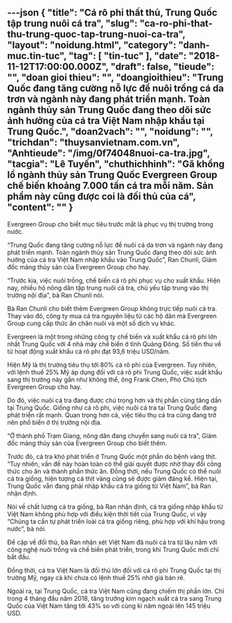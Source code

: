 ---json
{
    "title": "Cá rô phi thất thủ, Trung Quốc tập trung nuôi cá tra",
    "slug": "ca-ro-phi-that-thu-trung-quoc-tap-trung-nuoi-ca-tra",
    "layout": "noidung.html",
    "category": "danh-muc.tin-tuc",
    "tag": [
        "tin-tuc"
    ],
    "date": "2018-11-12T17:00:00.000Z",
    "draft": false,
    "tieude": "",
    "doan gioi thieu": "",
    "doangioithieu": "Trung Quốc đang tăng cường nỗ lực để nuôi trồng cá da trơn và ngành này đang phát triển mạnh. Toàn ngành thủy sản Trung Quốc đang theo dõi sức ảnh hưởng của cá tra Việt Nam nhập khẩu tại Trung Quốc.",
    "doan2vach": "",
    "noidung": "",
    "trichdan": "thuysanvietnam.com.vn",
    "Anhtieude": "/img/0f74048nuoi-ca-tra.jpg",
    "tacgia": "Lê Tuyến",
    "chuthichhinh": "Gã khổng lồ ngành thủy sản Trung Quốc Evergreen Group chế biến khoảng 7.000 tấn cá tra mỗi năm. Sản phẩm này cũng được coi là đối thủ của cá",
    "__content__": ""
}
---
<p>Evergreen Group cho biết mục ti&ecirc;u trước mắt l&agrave; phục vụ thị trường trong nước.</p>

<p>&ldquo;Trung Quốc đang tăng cường nỗ lực để nu&ocirc;i c&aacute; da trơn v&agrave; ng&agrave;nh n&agrave;y đang ph&aacute;t triển mạnh. To&agrave;n ng&agrave;nh thủy sản Trung Quốc đang theo d&otilde;i sức ảnh hưởng của c&aacute; tra Việt Nam nhập khẩu v&agrave;o Trung Quốc&rdquo;, Ran Chunli, Gi&aacute;m đốc mảng thủy sản của Evergreen Group cho hay.</p>

<p>&ldquo;Trước kia, việc nu&ocirc;i trồng, chế biến c&aacute; r&ocirc; phi phục vụ cho xuất khẩu. Hiện nay, nhiều hộ n&ocirc;ng d&acirc;n tập trung nu&ocirc;i c&aacute; tra, chủ yếu tập trung v&agrave;o thị trường nội địa&rdquo;, b&agrave; Ran Chunli n&oacute;i.</p>

<p>B&agrave; Ran Chunli cho biết th&ecirc;m Evergreen Group kh&ocirc;ng trực tiếp nu&ocirc;i c&aacute; tra. Thay v&agrave;o đ&oacute;, c&ocirc;ng ty mua c&aacute; tra nguy&ecirc;n liệu từ c&aacute;c hộ d&acirc;n m&agrave; Evergreen Group cung cấp thức ăn chăn nu&ocirc;i v&agrave; một số dịch vụ kh&aacute;c.</p>

<p>Evergreen l&agrave; một trong những c&ocirc;ng ty chế biến v&agrave; xuất khẩu c&aacute; r&ocirc; phi lớn nhất Trung Quốc với 4 nh&agrave; m&aacute;y chế biến ở tỉnh Quảng Đ&ocirc;ng. Số tiền thu về từ hoạt động xuất khẩu c&aacute; r&ocirc; phi đạt 93,6 triệu USD/năm.</p>

<p>Hiện Mỹ l&agrave; thị trường ti&ecirc;u thụ tới 80% c&aacute; r&ocirc; phi của Evergreen. Tuy nhi&ecirc;n, với lệnh thuế 25% Mỹ &aacute;p dụng đối với c&aacute; r&ocirc; phi Trung Quốc, việc xuất khẩu sang thị trường n&agrave;y gần như kh&ocirc;ng thể, &ocirc;ng Frank Chen, Ph&oacute; Chủ tịch Evergreen Group cho hay.</p>

<p>Do đ&oacute;, việc nu&ocirc;i c&aacute; tra đang được ch&uacute; trọng hơn v&agrave; thị phần cũng tăng dần tại Trung Quốc. Giống như c&aacute; r&ocirc; phi, việc nu&ocirc;i c&aacute; tra tại Trung Quốc đang ph&aacute;t triển rất mạnh. Quan trọng hơn cả, việc ti&ecirc;u thụ c&aacute; tra cũng đang trở n&ecirc;n phổ biến ở thị trường nội địa.</p>

<p>&ldquo;Ở th&agrave;nh phố Trạm Giang, n&ocirc;ng d&acirc;n đang chuyển sang nu&ocirc;i c&aacute; tra&rdquo;, Gi&aacute;m đốc mảng thủy sản của Evergreen Group cho biết th&ecirc;m.</p>

<p>Trước đ&oacute;, c&aacute; tra kh&oacute; ph&aacute;t triển ở Trung Quốc một phần do bệnh v&agrave;ng thịt. &ldquo;Tuy nhi&ecirc;n, vấn đề n&agrave;y ho&agrave;n to&agrave;n c&oacute; thể giải quyết được nhờ thay đổi c&ocirc;ng thức cho ăn v&agrave; th&agrave;nh phần thức ăn. Đồng thời, nếu Trung Quốc c&oacute; thể nu&ocirc;i c&aacute; tra giống, hiện tượng c&aacute; thịt v&agrave;ng cũng sẽ được giảm đ&aacute;ng kể. Hiện tại, Trung Quốc vẫn đang phải nhập khẩu c&aacute; tra giống từ Việt Nam&rdquo;, b&agrave; Ran nhận định.</p>

<p>N&oacute;i về chất lượng c&aacute; tra giống, b&agrave; Ran nhận định, c&aacute; tra giống nhập khẩu từ Việt Nam kh&ocirc;ng ph&ugrave; hợp với điều kiện thời tiết của Trung Quốc, v&igrave; vậy &ldquo;Ch&uacute;ng ta cần tự ph&aacute;t triển lo&agrave;i c&aacute; tra giống ri&ecirc;ng, ph&ugrave; hợp với kh&iacute; hậu trong nước&rdquo;, b&agrave; n&oacute;i.</p>

<p>Đề cập về đối thủ, b&agrave; Ran nhận x&eacute;t Việt Nam đ&atilde; nu&ocirc;i c&aacute; tra từ l&acirc;u năm với c&ocirc;ng nghệ nu&ocirc;i trồng v&agrave; chế biến ph&aacute;t triển, trong khi Trung Quốc mới chỉ bắt đầu.</p>

<p>Đồng thời, c&aacute; tra Việt Nam l&agrave; đối thủ lớn đối với c&aacute; r&ocirc; phi Trung Quốc tại thị trường Mỹ, ngay cả khi chưa c&oacute; lệnh thuế 25% nhờ gi&aacute; b&aacute;n rẻ.</p>

<p>Ngo&agrave;i ra, tại Trung Quốc, c&aacute; tra Việt Nam cũng đang chiếm thị phần lớn. Chỉ trong 4 th&aacute;ng đầu năm 2018, tăng trưởng kim ngạch xuất c&aacute; tra sang Trung Quốc của Việt Nam tăng tới 43% so với c&ugrave;ng k&igrave; năm ngo&aacute;i l&ecirc;n 145 triệu USD.</p>

